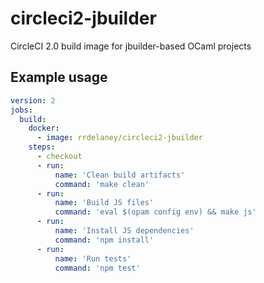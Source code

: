 # circleci2-jbuilder

CircleCI 2.0 build image for jbuilder-based OCaml projects


## Example usage

```yaml
version: 2
jobs:
  build:
    docker:
      - image: rrdelaney/circleci2-jbuilder
    steps:
      - checkout
      - run:
          name: 'Clean build artifacts'
          command: 'make clean'
      - run:
          name: 'Build JS files'
          command: 'eval $(opam config env) && make js'
      - run:
          name: 'Install JS dependencies'
          command: 'npm install'
      - run:
          name: 'Run tests'
          command: 'npm test'
```
